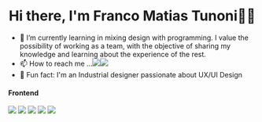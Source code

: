 <h1 align='center'> Hi there, I'm Franco Matias Tunoni👋👋</h1>

- 🌱 I’m currently learning in mixing design with programming. I value the possibility of working as a team, with the objective of sharing my knowledge and learning about the experience of the rest.
- 📫 How to reach me ...<a href="https://www.linkedin.com/in/francotunoni/"><img src="https://img.shields.io/badge/LinkedIn-0077B5?style=for-the-badge&logo=linkedin&logoColor=white"/></a><a href="https://www.behance.net/francotunoni"><img src="(https://img.shields.io/badge/Behance-1769ff?style=for-the-badge&logo=behance&logoColor=white)"/></a>
- 👀 Fun fact: I'm an Industrial designer passionate about UX/UI Design

<h4> Frontend </h4> 
<p>
<img src="https://img.shields.io/badge/HTML5-E34F26?style=for-the-badge&logo=html5&logoColor=white"/>
<img src="https://img.shields.io/badge/CSS3-1572B6?style=for-the-badge&logo=css3&logoColor=white"/>
<img src="https://img.shields.io/badge/Bootstrap-563D7C?style=for-the-badge&logo=bootstrap&logoColor=white"/>
<img src="https://img.shields.io/badge/Sass-CC6699?style=for-the-badge&logo=sass&logoColor=white"/>
<img src="https://img.shields.io/badge/JavaScript-323330?style=for-the-badge&logo=javascript&logoColor=F7DF1E"/>
</p>
<!---
FrancoTunoni/FrancoTunoni is a ✨ special ✨ repository because its `README.md` (this file) appears on your GitHub profile.
You can click the Preview link to take a look at your changes.
--->
